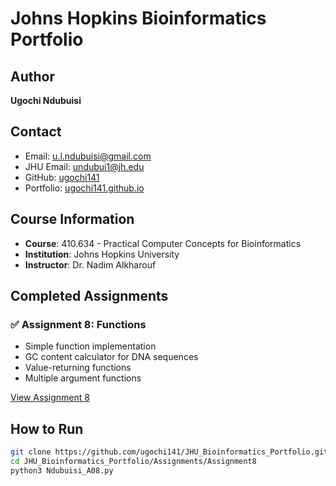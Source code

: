 # Johns Hopkins Bioinformatics Portfolio

## Author
**Ugochi Ndubuisi**

## Contact
- Email: u.l.ndubuisi@gmail.com
- JHU Email: undubui1@jh.edu
- GitHub: [ugochi141](https://github.com/ugochi141)
- Portfolio: [ugochi141.github.io](https://ugochi141.github.io)

## Course Information
- **Course**: 410.634 - Practical Computer Concepts for Bioinformatics
- **Institution**: Johns Hopkins University
- **Instructor**: Dr. Nadim Alkharouf

## Completed Assignments

### ✅ Assignment 8: Functions
- Simple function implementation
- GC content calculator for DNA sequences
- Value-returning functions
- Multiple argument functions

[View Assignment 8](./Assignments/Assignment8/)

## How to Run
```bash
git clone https://github.com/ugochi141/JHU_Bioinformatics_Portfolio.git
cd JHU_Bioinformatics_Portfolio/Assignments/Assignment8
python3 Ndubuisi_A08.py

